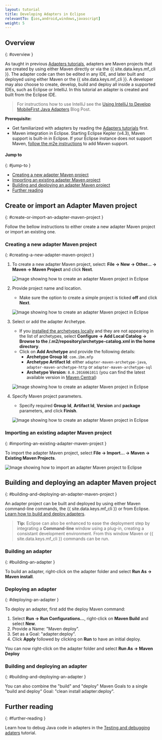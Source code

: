 ```yaml
---
layout: tutorial
title: Developing Adapters in Eclipse
relevantTo: [ios,android,windows,javascript]
weight: 5
---
```

<!-- NLS_CHARSET=UTF-8 -->
## Overview
{: #overview }

As taught in previous [Adapters tutorials](../), adapters are Maven projects that are created by using either Maven directly or via the {{ site.data.keys.mf_cli }}. The adapter code can then be edited in any IDE, and later built and deployed using either Maven or the {{ site.data.keys.mf_cli }}. A developer may also choose to create, develop, build and deploy all inside a supported IDEs, such as Eclipse or IntelliJ. In this tutorial an adapter is created and built from the Eclipse IDE.

> For instructions how to use IntelliJ see the [Using IntelliJ to Develop MobileFirst Java Adapters]({{site.baseurl}}/blog/2016/03/31/using-intellij-to-develop-adapters) Blog Post.

**Prerequisite:**

* Get familiarized with adapters by reading the [Adapters tutorials](../) first.
* Maven integration in Eclipse. Starting Eclipse Kepler (v4.3), Maven support is built-in in Eclipse. If your Eclipse instance does not support Maven, [follow the m2e instructions](http://www.eclipse.org/m2e/) to add Maven support.

#### Jump to
{: #jump-to }

* [Creating a new adapter Maven project](#creating-a-new-adapter-maven-project)
* [Importing an existing adapter Maven project](#importing-an-existing-adapter-maven-project)
* [Building and deploying an adapter Maven project](#building-and-deploying-an-adapter-maven-project)
* [Further reading](#further-reading)

## Create or import an Adapter Maven project
{: #create-or-import-an-adapter-maven-project }

Follow the bellow instructions to either create a new adapter Maven project or import an existing one.

### Creating a new adapter Maven project
{: #creating-a-new-adapter-maven-project }

1. To create a new adapter Maven project, select: **File → New → Other... → Maven → Maven Project** and click **Next**.

    ![Image showing how to create an adapter Maven project in Eclipse](new-maven-project.png)

2. Provide project name and location.  
    - Make sure the option to create a simple project is ticked **off** and click **Next**.

    ![Image showing how to create an adapter Maven project in Eclipse](select-project-name-and-location.png)

3. Select or add the adapter Archetype.
    - If you [installed the archetypes locally](../creating-adapters/#install-maven) and they are not appearing in the list of archetypes, select **Configure → Add Local Catalog → Browse to the /.m2/repository/archetype-catalog.xml in the home directory**.
    - Click on **Add Archetype** and provide the following details:
        - **Archetype Group Id**: `com.ibm.mfp`
        - **Archetype Artifact Id**: either `adapter-maven-archetype-java`, `adapter-maven-archetype-http` or `adapter-maven-archetype-sql`
        - **Archetype Version**: `8.0.2016061011` (you can find the latest available version in [Maven Central](http://search.maven.org/#search%7Cga%7C1%7Cibmmobilefirstplatformfoundation))

    ![Image showing how to create an adapter Maven project in Eclipse](create-an-archetype.png)

4. Specify Maven project parameters.  
    - Specify required **Group Id**, **Artifact Id**, **Version** and **package** parameters, and click **Finish**.

    ![Image showing how to create an adapter Maven project in Eclipse](project-parameters.png)

### Importing an existing adapter Maven project
{: #importing-an-existing-adapter-maven-project }

To import the adapter Maven project, select **File → Import... → Maven → Existing Maven Projects**.

![Image showing how to import an adapter Maven project to Eclipse](import-adapter-maven-project.png)

## Building and deploying an adapter Maven project
{: #building-and-deploying-an-adapter-maven-project }

An adapter project can be built and deployed by using either Maven command-line commands, the {{ site.data.keys.mf_cli }} or from Eclipse.  
[Learn how to build and deploy adapters](../creating-adapters/#build-and-deploy-adapters).

> <span class="glyphicon glyphicon-info-sign" aria-hidden="true"></span> **Tip:** Eclipse can also be enhanced to ease the deployment step by integrating a **Command-line** window using a plug-in, creating a consistant development environment. From this window Maven or {{ site.data.keys.mf_cli }} commands can be run.

### Building an adapter
{: #building-an-adapter }

To build an adapter, right-click on the adapter folder and select **Run As → Maven install**.  

### Deploying an adapter
{: #deploying-an-adapter }

To deploy an adapter, first add the deploy Maven command:

1. Select **Run → Run Configurations...**, right-click on **Maven Build** and select **New**.
2. Provide a Name: "Maven deploy".
2. Set as a Goal: "adapter:deploy".
3. Click **Apply** followed by clicking on **Run** to have an initial deploy.

You can now right-click on the adapter folder and select **Run As → Maven Deploy**

### Building and deploying an adapter
{: #building-and-deploying-an-adapter }

You can also combine the "build" and  "deploy" Maven Goals to a single "build and deploy" Goal: "clean install adapter:deploy".

## Further reading
{: #further-reading }

Learn how to debug Java code in adapters in the [Testing and debugging adaters](../testing-and-debugging-adapters) tutorial.
